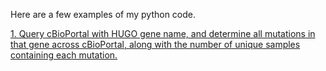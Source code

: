 Here are a few examples of my python code.

[1. Query cBioPortal with HUGO gene name, and determine all mutations in that gene across cBioPortal, along with the number of unique samples containing each mutation.](https://github.com/keslingmj/python/cBioPortal.py)

